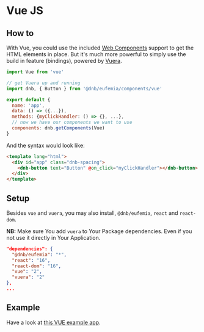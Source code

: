 # Vue JS

## How to

With Vue, you could use the included [Web Components](/uilib/usage/first-steps/web-components) support to get the HTML elements in place. But it's much more powerful to simply use the build in feature (bindings), powered by [Vuera](https://github.com/akxcv/vuera).

```js
import Vue from 'vue'

// get Vuera up and running
import dnb, { Button } from '@dnb/eufemia/components/vue'

export default {
  name: 'app',
  data: () => ({...}),
  methods: {myClickHandler: () => {}, ...},
  // now we have our components we want to use
  components: dnb.getComponents(Vue)
}
```

And the syntax would look like:

```html
<template lang="html">
  <div id="app" class="dnb-spacing">
    <dnb-button text="Button" @on_click="myClickHandler"></dnb-button>
  </div>
</template>
```

## Setup

Besides `vue` and `vuera`, you may also install, `@dnb/eufemia`, `react` and `react-dom`.

**NB:** Make sure You add `vuera` to Your Package dependencies. Even if you not use it directly in Your Application.

```json
"dependencies": {
  "@dnb/eufemia": "*",
  "react": "16",
  "react-dom": "16",
  "vue": "2",
  "vuera": "2"
},
...
```

## Example

Have a look at [this VUE example app](https://github.com/dnbexperience/eufemia-examples/tree/main/packages/example-vue).
